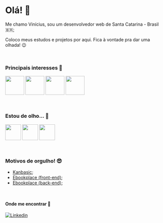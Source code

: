# Olá! 👋

Me chamo Vinícius, sou um desenvolvedor web de Santa Catarina - Brasil 🇧🇷;

Coloco meus estudos e projetos por aqui. Fica à vontade pra dar uma olhada! 😉

<br /> 

### Principais interesses 🔭

<img src="https://cdn.jsdelivr.net/gh/devicons/devicon/icons/typescript/typescript-original.svg" width="60" height="60"/>   <img src="https://cdn.jsdelivr.net/gh/devicons/devicon/icons/react/react-original-wordmark.svg" height="60" width="60"/>  <img src="https://cdn.jsdelivr.net/gh/devicons/devicon/icons/nodejs/nodejs-original.svg" height="60" width="60"/>  <img src="https://cdn.jsdelivr.net/gh/devicons/devicon/icons/linux/linux-original.svg" height="60" width="60" />  

<br /> 

### Estou de olho... 👀

 <img src="https://cdn.jsdelivr.net/gh/devicons/devicon/icons/rust/rust-plain.svg" height="50" width="50"/>   <img src="https://cdn.jsdelivr.net/gh/devicons/devicon/icons/nextjs/nextjs-original-wordmark.svg" width="50" height="50"/> <img src="https://cdn.jsdelivr.net/gh/devicons/devicon/icons/nestjs/nestjs-plain.svg" height="50" width="50" />
 
 <br /> 
 
 ### Motivos de orgulho! 😎
 
 - [Kanbasic](https://github.com/vncsreis/kanbasic);
 - [Ebookplace (front-end)](https://github.com/vncsreis/ebookplace-frontend);
 - [Ebookplace (back-end)](https://github.com/vncsreis/ebookplace-backend);

<br /> 

#### Onde me encontrar 📍
[![Linkedin](https://img.shields.io/badge/LinkedIn-0077B5?style=for-the-badge&logo=linkedin&logoColor=white)](https://www.linkedin.com/in/vin%C3%ADcius-reis-95a480178/)
